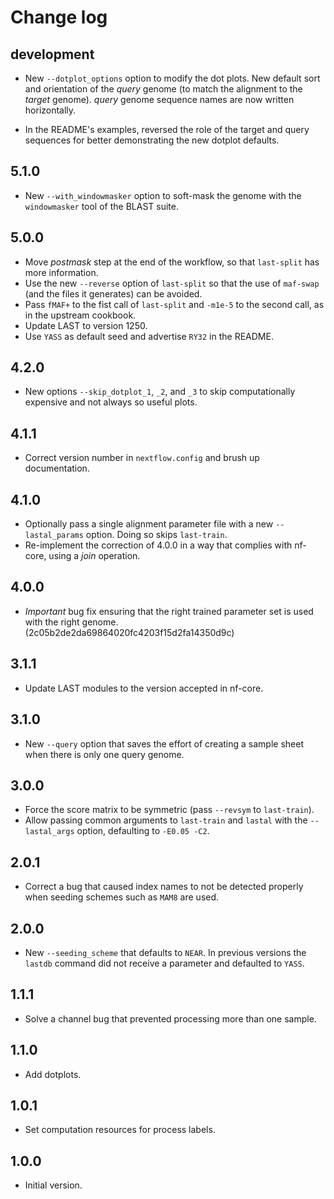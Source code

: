 # Change log

## development

 - New `--dotplot_options` option to modify the dot plots.  New
   default sort and orientation of the _query_ genome (to match
   the alignment to the _target_ genome).  _query_ genome sequence
   names are now written horizontally.

 - In the README's examples, reversed the role of the target and
   query sequences for better demonstrating the new dotplot
   defaults.

## 5.1.0

 - New `--with_windowmasker` option to soft-mask the genome with the
   `windowmasker` tool of the BLAST suite.

## 5.0.0

  - Move _postmask_ step at the end of the workflow, so that `last-split`
    has more information.
  - Use the new `--reverse` option of `last-split` so that the use of
    `maf-swap` (and the files it generates) can be avoided.
  - Pass `fMAF+` to the fist call of `last-split` and `-m1e-5`
    to the second call, as in the upstream cookbook.
  - Update LAST to version 1250.
  - Use `YASS` as default seed and advertise `RY32` in the README.

## 4.2.0

  - New options `--skip_dotplot_1`, `_2`, and `_3` to skip computationally
    expensive and not always so useful plots.

## 4.1.1

  - Correct version number in `nextflow.config` and brush up documentation.

## 4.1.0

 - Optionally pass a single alignment parameter file with a new
   `--lastal_params` option.  Doing so skips `last-train`.
 - Re-implement the correction of 4.0.0 in a way that complies with
   nf-core, using a _join_ operation.

## 4.0.0

 - *Important* bug fix ensuring that the right trained parameter set is used
   with the right genome. (2c05b2de2da69864020fc4203f15d2fa14350d9c)

## 3.1.1

 - Update LAST modules to the version accepted in nf-core.

## 3.1.0

 - New `--query` option that saves the effort of creating a sample sheet
   when there is only one query genome.

## 3.0.0

 - Force the score matrix to be symmetric (pass `--revsym` to `last-train`).
 - Allow passing common arguments to `last-train` and `lastal` with the
   `--lastal_args` option, defaulting to `-E0.05 -C2`.

## 2.0.1

 - Correct a bug that caused index names to not be detected properly
   when seeding schemes such as `MAM8` are used.

## 2.0.0

 - New `--seeding_scheme` that defaults to `NEAR`.  In previous versions the
   `lastdb` command did not receive a parameter and defaulted to `YASS`.

## 1.1.1

 - Solve a channel bug that prevented processing more than one sample.

## 1.1.0

 - Add dotplots.

## 1.0.1

 - Set computation resources for process labels.

## 1.0.0

 - Initial version.

